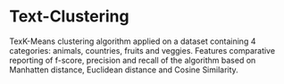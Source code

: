 # Text-Clustering
TexK-Means clustering algorithm applied on a dataset containing 4 categories: animals, countries, fruits and veggies. Features comparative reporting of f-score, precision and recall of the algorithm based on Manhatten distance, Euclidean distance and Cosine Similarity.
